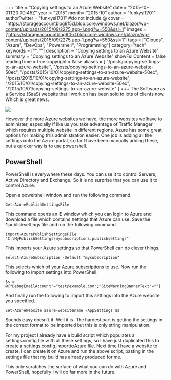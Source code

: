 +++
title = "Copying settings to an Azure Website"
date = "2015-10-01T20:00:45Z"
year = "2015"
month= "2015-10"
author = "funkysi1701"
authorTwitter = "funkysi1701" #do not include @
cover = "https://storageaccountblog9f5d.blob.core.windows.net/blazor/wp-content/uploads/2015/09/2275.app-1.png?w=550&ssl=1"
images = ['https://storageaccountblog9f5d.blob.core.windows.net/blazor/wp-content/uploads/2015/09/2275.app-1.png?w=550&ssl=1']
tags = ["Clouds", "Azure", "DevOps", "Powershell", "Programming"]
category="tech"
keywords = ["", ""]
description =  "Copying settings to an Azure Website"
summary = "Copying settings to an Azure Website"
showFullContent = false
readingTime = true
copyright = false
aliases = [
    "/posts/copying-settings-to-an-azure-website",
    "/posts/copying-settings-to-an-azure-website-50ec",
    "/posts/2015/10/01/copying-settings-to-an-azure-website-50ec",
    "/posts/2015/10/01/copying-settings-to-an-azure-website",
    "/2015/10/01/copying-settings-to-an-azure-website-50ec",
    "/2015/10/01/copying-settings-to-an-azure-website"
]
+++
The Software as a Service (SaaS) website that I work on has been sold to lots of clients now. Which is great news.

![](https://storageaccountblog9f5d.blob.core.windows.net/blazor/wp-content/uploads/2015/09/2275.app-1.png?w=550&ssl=1)

However the more Azure websites we have, the more websites we have to administer, especially if like us you take advantage of Traffic Manager which requires multiple website in different regions. Azure has some great options for making this administration easier. One job is adding all the settings onto the Azure portal, so far I have been manually adding these, but a quicker way is to use powershell.

## PowerShell

PowerShell is everywhere these days. You can use it to control Servers, Active Directory and Exchange. So it is no surprise that you can use it to control Azure.

Open a powershell window and run the following command.

```
Get-AzurePublishSettingsFile
```
This command opens an IE window which you can login to Azure and download a file which contains settings that Azure can use. Save the *.publishsettings file and run the following command.

```
Import-AzurePublishSettingsFile "C:\MyPublishSettings\mysubscriptions.publishsettings"
```
This imports your Azure settings so that PowerShell can do clever things.

```
Select-AzureSubscription -Default "mysubscription"
```
This selects which of your Azure subscriptions to use. Now run the following to import settings into PowerShell.

```
$s = @{"DebugEmailAccount"="test@example.com";"SiteWarningBannerText"=""}
```
And finally run the following to import this settings into the Azure website you specified.

```
Set-AzureWebsite azure-websitename -AppSettings $s
```
Sounds easy doesn’t it. Well it is. The hardest part is getting the settings in the correct format to be imported but this is only string manipulation.

For my project I already have a build script which populates a settings.config file with all these settings, so I have just duplicated this to create a settings.config.importtoAzure file. Next time I have a website to create, I can create it on Azure and run the above script, pasting in the settings file that my build has already produced for me.

This only scratches the surface of what you can do with Azure and PowerShell, hopefully I will do far more in the future.